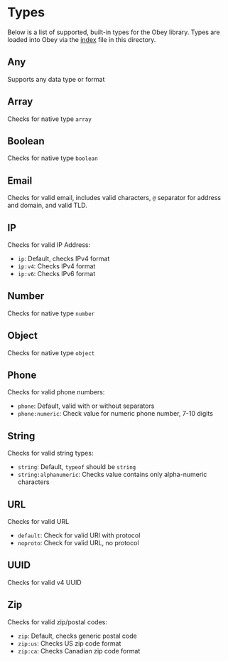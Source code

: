 # Types

Below is a list of supported, built-in types for the Obey library. Types are loaded into Obey via the [index](./index.js) file in this directory.

## Any

Supports any data type or format

## Array

Checks for native type `array`

## Boolean

Checks for native type `boolean`

## Email

Checks for valid email, includes valid characters, `@` separator for address and domain, and valid TLD.

## IP

Checks for valid IP Address:

* `ip`: Default, checks IPv4 format
* `ip:v4`: Checks IPv4 format
* `ip:v6`: Checks IPv6 format

## Number

Checks for native type `number`

## Object

Checks for native type `object`

## Phone

Checks for valid phone numbers:

* `phone`: Default, valid with or without separators
* `phone:numeric`: Check value for numeric phone number, 7-10 digits

## String

Checks for valid string types:

* `string`: Default, `typeof` should be `string`
* `string:alphanumeric`: Checks value contains only alpha-numeric characters

## URL

Checks for valid URL

* `default`: Check for valid URI with protocol
* `noproto`: Check for valid URL, no protocol

## UUID

Checks for valid v4 UUID

## Zip

Checks for valid zip/postal codes:

* `zip`: Default, checks generic postal code
* `zip:us`: Checks US zip code format
* `zip:ca`: Checks Canadian zip code format